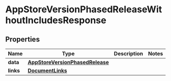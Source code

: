 

# AppStoreVersionPhasedReleaseWithoutIncludesResponse


## Properties

| Name | Type | Description | Notes |
|------------ | ------------- | ------------- | -------------|
|**data** | [**AppStoreVersionPhasedRelease**](AppStoreVersionPhasedRelease.md) |  |  |
|**links** | [**DocumentLinks**](DocumentLinks.md) |  |  |



